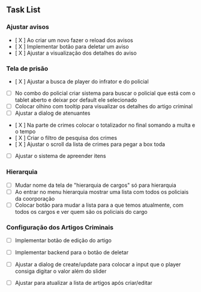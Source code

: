 ## Task List

### Ajustar avisos
- [ X ] Ao criar um novo fazer o reload dos avisos
- [ X ] Implementar botão para deletar um aviso
- [ X ] Ajustar a visualização dos detalhes do aviso

### Tela de prisão
- [ X ] Ajustar a busca de player do infrator e do policial
- [ ] No combo do policial criar sistema para buscar o policial que está com o tablet aberto e deixar por default ele selecionado
- [ ] Colocar olhino com tooltip para visualizar os detalhes do artigo criminal
- [ ] Ajustar a dialog de atenuantes
- [ X ] Na parte de crimes colocar o totalizador no final somando a multa e o tempo
- [ X ] Criar o filtro de pesquisa dos crimes
- [ X ] Ajustar o scroll da lista de crimes para pegar a box toda
- [ ] Ajustar o sistema de apreender itens

### Hierarquia
- [ ] Mudar nome da tela de "hierarquia de cargos" só para hierarquia
- [ ] Ao entrar no menu hierarquia mostrar uma lista com todos os policiais da coorporação
- [ ] Colocar botão para mudar a lista para a que temos atualmente, com todos os cargos e ver quem são os policiais do cargo

### Configuração dos Artigos Criminais
- [ ] Implementar botão de edição do artigo
- [ ] Implementar backend para o botão de deletar
- [ ] Ajustar a dialog de create/update para colocar a input que o player consiga digitar o valor além do slider
- [ ] Ajustar para atualizar a lista de artigos após criar/editar

